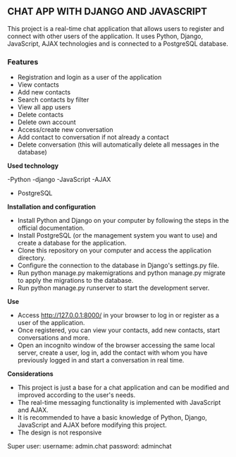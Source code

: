 ## CHAT APP WITH DJANGO AND JAVASCRIPT

This project is a real-time chat application that allows users to register and connect with other users of the application. It uses Python, Django, JavaScript, AJAX technologies and is connected to a PostgreSQL database.

### Features

- Registration and login as a user of the application
- View contacts
- Add new contacts
- Search contacts by filter
- View all app users
- Delete contacts
- Delete own account
- Access/create new conversation
- Add contact to conversation if not already a contact
- Delete conversation (this will automatically delete all messages in the database)

**Used technology**

-Python
-django
-JavaScript
-AJAX
- PostgreSQL

**Installation and configuration**

- Install Python and Django on your computer by following the steps in the official documentation.
- Install PostgreSQL (or the management system you want to use) and create a database for the application.
- Clone this repository on your computer and access the application directory.
- Configure the connection to the database in Django's settings.py file.
- Run python manage.py makemigrations and python manage.py migrate to apply the migrations to the database.
- Run python manage.py runserver to start the development server.

**Use**

- Access http://127.0.0.1:8000/ in your browser to log in or register as a user of the application.
- Once registered, you can view your contacts, add new contacts, start conversations and more.
- Open an incognito window of the browser accessing the same local server, create a user, log in, add the contact with whom you have previously logged in and start a conversation in real time.

**Considerations**

- This project is just a base for a chat application and can be modified and improved according to the user's needs.
- The real-time messaging functionality is implemented with JavaScript and AJAX.
- It is recommended to have a basic knowledge of Python, Django, JavaScript and AJAX before modifying this project.
- The design is not responsive

Super user:
username: admin.chat
password: adminchat
